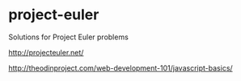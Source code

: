 # project-euler
Solutions for Project Euler problems

http://projecteuler.net/

http://theodinproject.com/web-development-101/javascript-basics/

